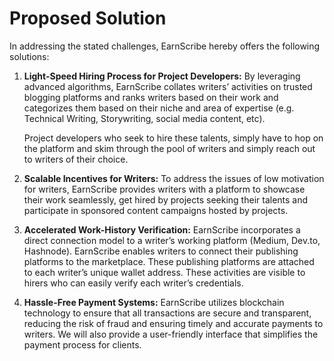 # Proposed Solution

In addressing the stated challenges, EarnScribe hereby offers the following solutions:

1. **Light-Speed Hiring Process for Project Developers:** By leveraging advanced algorithms, EarnScribe collates writers’ activities on trusted blogging platforms and ranks writers based on their work and categorizes them based on their niche and area of expertise (e.g. Technical Writing, Storywriting, social media content, etc).

   Project developers who seek to hire these talents, simply have to hop on the platform and skim through the pool of writers and simply reach out to writers of their choice.

2. **Scalable Incentives for Writers:** To address the issues of low motivation for writers, EarnScribe provides writers with a platform to showcase their work seamlessly, get hired by projects seeking their talents and participate in sponsored content campaigns hosted by projects.

3. **Accelerated Work-History Verification:** EarnScribe incorporates a direct connection model to a writer’s working platform (Medium, Dev.to, Hashnode). EarnScribe enables writers to connect their publishing platforms to the marketplace. These publishing platforms are attached to each writer’s unique wallet address. These activities are visible to hirers who can easily verify each writer’s credentials.

4. **Hassle-Free Payment Systems:** EarnScribe utilizes blockchain technology to ensure that all transactions are secure and transparent, reducing the risk of fraud and ensuring timely and accurate payments to writers. We will also provide a user-friendly interface that simplifies the payment process for clients.
